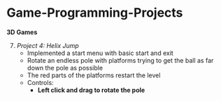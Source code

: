 # Game-Programming-Projects

**3D Games**

7. *Project 4:*
*Helix Jump*
	- Implemented a start menu with basic start and exit
	- Rotate an endless pole with platforms trying to get the ball as far down the pole as possible
	- The red parts of the platforms restart the level
	- Controls:
	  - **Left click and drag to rotate the pole**